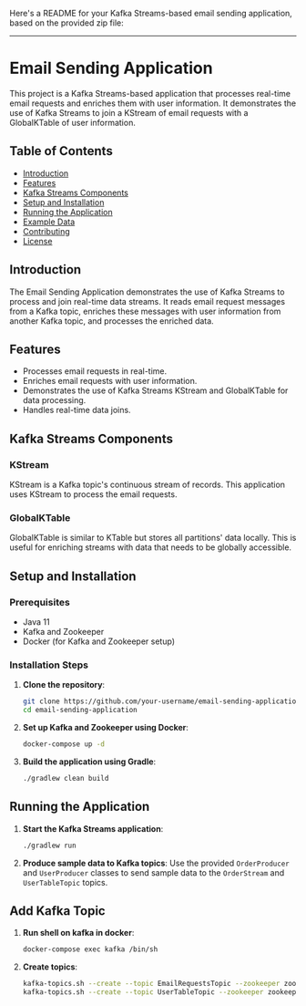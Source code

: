 Here's a README for your Kafka Streams-based email sending application, based on the provided zip file:

---

# Email Sending Application

This project is a Kafka Streams-based application that processes real-time email requests and enriches them with user information. It demonstrates the use of Kafka Streams to join a KStream of email requests with a GlobalKTable of user information.

## Table of Contents

- [Introduction](#introduction)
- [Features](#features)
- [Kafka Streams Components](#kafka-streams-components)
- [Setup and Installation](#setup-and-installation)
- [Running the Application](#running-the-application)
- [Example Data](#example-data)
- [Contributing](#contributing)
- [License](#license)

## Introduction

The Email Sending Application demonstrates the use of Kafka Streams to process and join real-time data streams. It reads email request messages from a Kafka topic, enriches these messages with user information from another Kafka topic, and processes the enriched data.

## Features

- Processes email requests in real-time.
- Enriches email requests with user information.
- Demonstrates the use of Kafka Streams KStream and GlobalKTable for data processing.
- Handles real-time data joins.

## Kafka Streams Components

### KStream

KStream is a Kafka topic's continuous stream of records. This application uses KStream to process the email requests.

### GlobalKTable

GlobalKTable is similar to KTable but stores all partitions' data locally. This is useful for enriching streams with data that needs to be globally accessible.

## Setup and Installation

### Prerequisites

- Java 11
- Kafka and Zookeeper
- Docker (for Kafka and Zookeeper setup)

### Installation Steps

1. **Clone the repository**:
   ```sh
   git clone https://github.com/your-username/email-sending-application.git
   cd email-sending-application
   ```

2. **Set up Kafka and Zookeeper using Docker**:
   ```sh
   docker-compose up -d
   ```

3. **Build the application using Gradle**:
   ```sh
   ./gradlew clean build
   ```

## Running the Application

1. **Start the Kafka Streams application**:
   ```sh
   ./gradlew run
   ```

2. **Produce sample data to Kafka topics**:
   Use the provided `OrderProducer` and `UserProducer` classes to send sample data to the `OrderStream` and `UserTableTopic` topics.

## Add Kafka Topic
1. **Run shell on kafka in docker**:
   ```sh
   docker-compose exec kafka /bin/sh
   ```
2. **Create topics**:
   ```sh
   kafka-topics.sh --create --topic EmailRequestsTopic --zookeeper zookeeper:2181 --partitions 1 --replication-factor 1
   kafka-topics.sh --create --topic UserTableTopic --zookeeper zookeeper:2181 --partitions 1 --replication-factor 1

   ```
